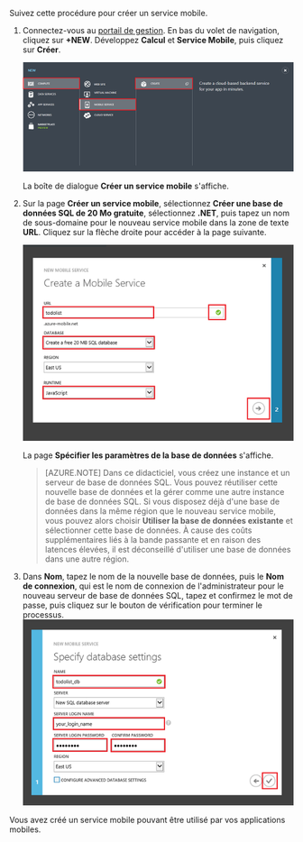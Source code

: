 

Suivez cette procédure pour créer un service mobile.

1.	Connectez-vous au [portail de gestion]. En bas du volet de navigation, cliquez sur **+NEW**. Développez **Calcul** et **Service Mobile**, puis cliquez sur **Créer**.

	![](./media/mobile-services-create-new-service/mobile-create.png)

	La boîte de dialogue **Créer un service mobile** s'affiche.

2.	Sur la page **Créer un service mobile**, sélectionnez **Créer une base de données SQL de 20 Mo gratuite**, sélectionnez **.NET**, puis tapez un nom de sous-domaine pour le nouveau service mobile dans la zone de texte **URL**. Cliquez sur la flèche droite pour accéder à la page suivante.

	![](./media/mobile-services-create-new-service/mobile-create-page1.png)

	La page **Spécifier les paramètres de la base de données** s'affiche.
	>[AZURE.NOTE] Dans ce didacticiel, vous créez une instance et un serveur de base de données SQL. Vous pouvez réutiliser cette nouvelle base de données et la gérer comme une autre instance de base de données SQL. Si vous disposez déjà d'une base de données dans la même région que le nouveau service mobile, vous pouvez alors choisir **Utiliser la base de données existante** et sélectionner cette base de données. À cause des coûts supplémentaires liés à la bande passante et en raison des latences élevées, il est déconseillé d'utiliser une base de données dans une autre région.

3.	Dans **Nom**, tapez le nom de la nouvelle base de données, puis le **Nom de connexion**, qui est le nom de connexion de l'administrateur pour le nouveau serveur de base de données SQL, tapez et confirmez le mot de passe, puis cliquez sur le bouton de vérification pour terminer le processus.
	![](./media/mobile-services-create-new-service/mobile-create-page2.png)

Vous avez créé un service mobile pouvant être utilisé par vos applications mobiles.



<!-- URLs. -->
[Portail de gestion]: https://manage.windowsazure.com/
<!--HONumber=52--> 
